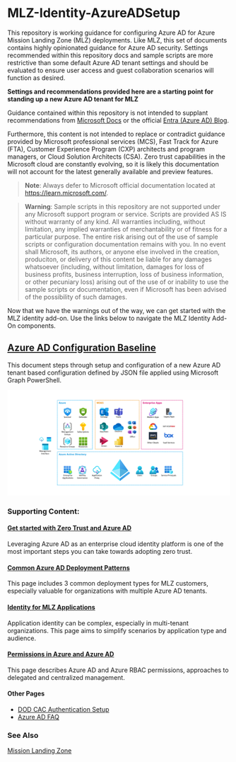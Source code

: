 # MLZ-Identity-AzureADSetup
This repository is working guidance for configuring Azure AD for Azure Mission Landing Zone (MLZ) deployments. Like MLZ, this set of documents contains highly opinionated guidance for Azure AD security. Settings recommended within this repository docs and sample scripts are more restrictive than some default Azure AD tenant settings and should be evaluated to ensure user access and guest collaboration scenarios will function as desired.

**Settings and recommendations provided here are a starting point for standing up a new Azure AD tenant for MLZ**

Guidance contained within this repository is not intended to supplant recommendations from [Microsoft Docs](https://learn.microsoft.com/) or the official [Entra (Azure AD) Blog](https://techcommunity.microsoft.com/t5/microsoft-entra-azure-ad-blog/bg-p/Identity).

Furthermore, this content is not intended to replace or contradict guidance provided by Microsoft professional services (MCS), Fast Track for Azure (FTA), Customer Experience Program (CXP) architects and program managers, or Cloud Solution Architects (CSA). Zero trust capabilities in the Microsoft cloud are constantly evolving, so it is likely this documentation will not account for the latest generally available and preview features.

> **Note**: Always defer to Microsoft official documentation located at https://learn.microsoft.com/.

> **Warning**: Sample scripts in this repository are not supported under any Microsoft support program or service.
> Scripts are provided AS IS without warranty of any kind. All warranties including, without limitation,
> any implied warranties of merchantability or of fitness for a particular purpose. The entire risk arising
> out of the use of sample scripts or configuration documentation remains with you. In no event shall Microsoft,
> its authors, or anyone else involved in the creation, produciton, or delivery of this content be liable
> for any damages whatsoever (including, without limitation, damages for loss of business profits, business 
> interruption, loss of business information, or other pecuniary loss) arising out of the use of or 
> inability to use the sample scripts or documentation, even if Microsoft has been advised of the 
> possibility of such damages.

Now that we have the warnings out of the way, we can get started with the MLZ identity add-on.  Use the links below to navigate the MLZ Identity Add-On components.

## [Azure AD Configuration Baseline](doc/AAD-Config-Baseline.md)

This document steps through setup and configuration of a new Azure AD tenant based configuration defined by JSON file applied using Microsoft Graph PowerShell.

![AzureAD](/img/AAD_overview.png)

### Supporting Content:

#### [Get started with Zero Trust and Azure AD](/doc/zt/AAD-ZT-Quickstart.md)
Leveraging Azure AD as an enterprise cloud identity platform is one of the most important steps you can take towards adopting zero trust.

#### [Common Azure AD Deployment Patterns](/doc/MLZ-Common-Patterns.md)
This page includes 3 common deployment types for MLZ customers, especially valuable for organizations with multiple Azure AD tenants.

#### [Identity for MLZ Applications](doc/MLZ-Application-Identity.md)
Application identity can be complex, especially in multi-tenant organizations. This page aims to simplify scenarios by application type and audience.

#### [Permissions in Azure and Azure AD](/doc/AAD-Permissions-Management.md)
This page describes Azure AD and Azure RBAC permissions, approaches to delegated and centralized management.

#### Other Pages
- [DOD CAC Authentication Setup](doc/AAD-CertificateBasedAuthentication-DODPKI.md)
- [Azure AD FAQ](/doc/MLZ-AAD-FAQ.md)  

### See Also
[Mission Landing Zone](https://github.com/azure/missionlz)